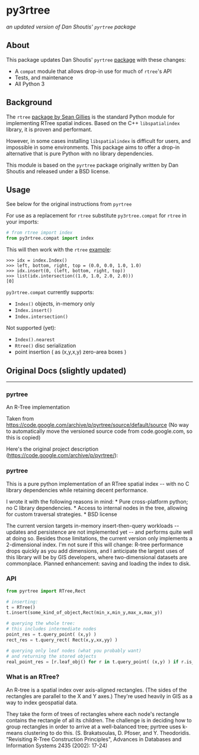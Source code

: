 # py3rtree

_an updated version of Dan Shoutis' `pyrtree` package_

## About

This package updates Dan Shoutis' `pyrtree` [package](https://code.google.com/archive/p/pyrtree/source/default/source) with these changes:

- A `compat` module that allows drop-in use for much of `rtree`'s API
- Tests, and maintenance
- All Python 3

## Background

The `rtree` [package by Sean Gillies](https://toblerity.org/rtree/) is the standard Python module for implementing RTree spatial indices. Based on the C++ `libspatialindex` library, it is proven and performant.

However, in some cases installing `libspatialindex` is difficult for users, and impossible in some environments. This package aims to offer a drop-in alternative that is pure Python with no library dependencies.

This module is based on the `pyrtree` package originally written by Dan Shoutis and released under a BSD license. 

## Usage

See below for the original instructions from `pyrtree`

For use as a replacement for `rtree` substitute `py3rtree.compat` for `rtree` in your imports:

```python
# from rtree import index
from py3rtree.compat import index
```

This will then work with the `rtree` [example](https://toblerity.org/rtree/tutorial.html):

```pycon
>>> idx = index.Index()
>>> left, bottom, right, top = (0.0, 0.0, 1.0, 1.0)
>>> idx.insert(0, (left, bottom, right, top))
>>> list(idx.intersection((1.0, 1.0, 2.0, 2.0)))
[0]
```

`py3rtree.compat` currently supports:

- `Index()` objects, in-memory only
- `Index.insert()`
- `Index.intersection()`

Not supported (yet):
- `Index().nearest`
- `Rtree()` disc serialization
- point insertion ( as (x,y,x,y) zero-area boxes )


## Original Docs (slightly updated)
------
### pyrtree
An R-Tree implementation

Taken from https://code.google.com/archive/p/pyrtree/source/default/source
(No way to automatically move the versioned source code from code.google.com, so this is copied)

Here's the original project description (https://code.google.com/archive/p/pyrtree/):

### pyrtree
This is a pure python implementation of an RTree spatial index -- with no C library dependencies while retaining decent performance.

I wrote it with the following reasons in mind: * Pure cross-platform python; no C library dependencies. * Access to internal nodes in the tree, allowing for custom traversal strategies. * BSD license

The current version targets in-memory insert-then-query workloads -- updates and persistence are not implemented yet -- and performs quite well at doing so. Besides those limitations, the current version only implements a 2-dimensional index. I'm not sure if this will change: R-tree performance drops quickly as you add dimensions, and I anticipate the largest uses of this library will be by GIS developers, where two-dimensional datasets are commonplace. Planned enhancement: saving and loading the index to disk.

### API
```python
from pyrtree import RTree,Rect

# inserting: 
t = RTree()
t.insert(some_kind_of_object,Rect(min_x,min_y,max_x,max_y))

# querying the whole tree:
# this includes intermediate nodes
point_res = t.query_point( (x,y) )
rect_res = t.query_rect( Rect(x,y,xx,yy) )

# querying only leaf nodes (what you probably want)
# and returning the stored objects
real_point_res = [r.leaf_obj() for r in t.query_point( (x,y) ) if r.is_leaf()]
```

### What is an RTree?
An R-tree is a spatial index over axis-aligned rectangles. (The sides of the rectangles are parallel to the X and Y axes.) They're used heavily in GIS as a way to index geospatial data.

They take the form of trees of rectangles where each node's rectangle contains the rectangle of all its children. The challenge is in deciding how to group rectangles in order to arrive at a well-balanced tree; pyrtree uses k-means clustering to do this. (S. Brakatsoulas, D. Pfoser, and Y. Theodoridis. "Revisiting R-Tree Construction Principles", Advances in Databases and Information Systems 2435 (2002): 17-24)



